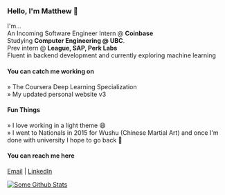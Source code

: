 ### Hello, I'm Matthew 👋
I'm...\
An Incoming Software Engineer Intern @ **Coinbase** \
Studying **Computer Engineering @ UBC**.\
Prev intern @ **League, SAP, Perk Labs** \
Fluent in backend development and currently exploring machine learning

#### You can catch me working on
» The Coursera Deep Learning Specialization  
» My updated personal website v3 
#### Fun Things
» I love working in a light theme 😄\
» I went to Nationals in 2015 for Wushu (Chinese Martial Art) and once I'm done with university I hope to go back 🤞
#### You can reach me here
[Email](mattchow918@gmail.com) | [LinkedIn](https://www.linkedin.com/in/matthewpchow/)

[![Some Github Stats](https://github-readme-stats.vercel.app/api?username=mpchow&count_private=true&show_icons=true)](https://github.com/anuraghazra/github-readme-stats)
<!--
**mpchow/mpchow** is a ✨ _special_ ✨ repository because its `README.md` (this file) appears on your GitHub profile.

Here are some ideas to get you started:

- 🔭 I’m currently working on ...
- 🌱 I’m currently learning ...
- 👯 I’m looking to collaborate on ...
- 🤔 I’m looking for help with ...
- 💬 Ask me about ...
- 📫 How to reach me: ...
- 😄 Pronouns: ...
- ⚡ Fun fact: ...
-->
